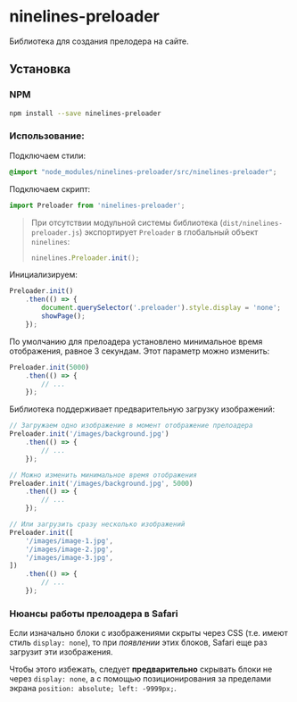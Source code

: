 # ninelines-preloader

Библиотека для создания прелодера на сайте.

## Установка

### NPM

```bash
npm install --save ninelines-preloader
```

### Использование:

Подключаем стили:

```scss
@import "node_modules/ninelines-preloader/src/ninelines-preloader";
```

Подключаем скрипт:

```js
import Preloader from 'ninelines-preloader';
```

> При отсутствии модульной системы библиотека (`dist/ninelines-preloader.js`) экспортирует `Preloader` в глобальный объект `ninelines`:
> ```js
> ninelines.Preloader.init();
> ```

Инициализируем:

```js
Preloader.init()
    .then(() => {
        document.querySelector('.preloader').style.display = 'none';
        showPage();
    });
```

По умолчанию для прелоадера установлено минимальное время отображения, равное 3 секундам. Этот параметр можно изменить:

```js
Preloader.init(5000)
    .then(() => {
        // ...
    });
```

Библиотека поддерживает предварительную загрузку изображений:

```js
// Загружаем одно изображение в момент отображение прелоадера
Preloader.init('/images/background.jpg')
    .then(() => {
        // ...
    });

// Можно изменить минимальное время отображения
Preloader.init('/images/background.jpg', 5000)
    .then(() => {
        // ...
    });

// Или загрузить сразу несколько изображений
Preloader.init([
    '/images/image-1.jpg',
    '/images/image-2.jpg',
    '/images/image-3.jpg',
])
    .then(() => {
        // ...
    });
```

### Нюансы работы прелоадера в Safari

Если изначально блоки с изображениями скрыты через CSS (т.е. имеют стиль `display: none`), то при *появлении* этих
блоков, Safari еще раз загрузит эти изображения.

Чтобы этого избежать, следует **предварительно** скрывать блоки не через `display: none`, а с помощью позиционирования за пределами экрана `position: absolute; left: -9999px;`.

